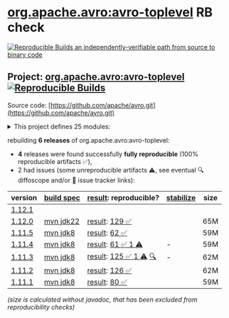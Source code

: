 [org.apache.avro:avro-toplevel](https://central.sonatype.com/artifact/org.apache.avro/avro-toplevel/versions) RB check
=======

[![Reproducible Builds](https://reproducible-builds.org/images/logos/rb.svg) an independently-verifiable path from source to binary code](https://reproducible-builds.org/)

## Project: [org.apache.avro:avro-toplevel](https://central.sonatype.com/artifact/org.apache.avro/avro-toplevel/versions) [![Reproducible Builds](https://img.shields.io/endpoint?url=https://raw.githubusercontent.com/jvm-repo-rebuild/reproducible-central/master/content/org/apache/avro/badge.json)](https://github.com/jvm-repo-rebuild/reproducible-central/blob/master/content/org/apache/avro/README.md)

Source code: [https://github.com/apache/avro.git](https://github.com/apache/avro.git)

<details><summary>This project defines 25 modules:</summary>

* [org.apache.avro:avro](https://central.sonatype.com/artifact/org.apache.avro/avro/overview)
* [org.apache.avro:avro-android](https://central.sonatype.com/artifact/org.apache.avro/avro-android/overview)
* [org.apache.avro:avro-archetypes-parent](https://central.sonatype.com/artifact/org.apache.avro/avro-archetypes-parent/overview)
* [org.apache.avro:avro-codegen-test](https://central.sonatype.com/artifact/org.apache.avro/avro-codegen-test/overview)
* [org.apache.avro:avro-compiler](https://central.sonatype.com/artifact/org.apache.avro/avro-compiler/overview)
* [org.apache.avro:avro-grpc](https://central.sonatype.com/artifact/org.apache.avro/avro-grpc/overview)
* [org.apache.avro:avro-idl](https://central.sonatype.com/artifact/org.apache.avro/avro-idl/overview)
* [org.apache.avro:avro-integration-test](https://central.sonatype.com/artifact/org.apache.avro/avro-integration-test/overview)
* [org.apache.avro:avro-ipc](https://central.sonatype.com/artifact/org.apache.avro/avro-ipc/overview)
* [org.apache.avro:avro-ipc-jetty](https://central.sonatype.com/artifact/org.apache.avro/avro-ipc-jetty/overview)
* [org.apache.avro:avro-ipc-netty](https://central.sonatype.com/artifact/org.apache.avro/avro-ipc-netty/overview)
* [org.apache.avro:avro-mapred](https://central.sonatype.com/artifact/org.apache.avro/avro-mapred/overview)
* [org.apache.avro:avro-maven-plugin](https://central.sonatype.com/artifact/org.apache.avro/avro-maven-plugin/overview)
* [org.apache.avro:avro-parent](https://central.sonatype.com/artifact/org.apache.avro/avro-parent/overview)
* [org.apache.avro:avro-perf](https://central.sonatype.com/artifact/org.apache.avro/avro-perf/overview)
* [org.apache.avro:avro-protobuf](https://central.sonatype.com/artifact/org.apache.avro/avro-protobuf/overview)
* [org.apache.avro:avro-service-archetype](https://central.sonatype.com/artifact/org.apache.avro/avro-service-archetype/overview)
* [org.apache.avro:avro-test-custom-conversions](https://central.sonatype.com/artifact/org.apache.avro/avro-test-custom-conversions/overview)
* [org.apache.avro:avro-thrift](https://central.sonatype.com/artifact/org.apache.avro/avro-thrift/overview)
* [org.apache.avro:avro-tools](https://central.sonatype.com/artifact/org.apache.avro/avro-tools/overview)
* [org.apache.avro:avro-toplevel](https://central.sonatype.com/artifact/org.apache.avro/avro-toplevel/overview)
* [org.apache.avro:trevni-avro](https://central.sonatype.com/artifact/org.apache.avro/trevni-avro/overview)
* [org.apache.avro:trevni-core](https://central.sonatype.com/artifact/org.apache.avro/trevni-core/overview)
* [org.apache.avro:trevni-doc](https://central.sonatype.com/artifact/org.apache.avro/trevni-doc/overview)
* [org.apache.avro:trevni-java](https://central.sonatype.com/artifact/org.apache.avro/trevni-java/overview)
</details>

rebuilding **6 releases** of org.apache.avro:avro-toplevel:
- **4** releases were found successfully **fully reproducible** (100% reproducible artifacts :white_check_mark:),
- 2 had issues (some unreproducible artifacts :warning:, see eventual :mag: diffoscope and/or :memo: issue tracker links):

| version | [build spec](/BUILDSPEC.md) | [result](https://reproducible-builds.org/docs/jvm/): reproducible? | [stabilize](https://github.com/google/oss-rebuild/blob/main/cmd/stabilize/README.md) | size |
| -- | --------- | ------ | ------ | -- |
| [1.12.1](https://central.sonatype.com/artifact/org.apache.avro/avro-toplevel/1.12.1/pom) | | | |
| [1.12.0](https://central.sonatype.com/artifact/org.apache.avro/avro-toplevel/1.12.0/pom) | [mvn jdk22](avro-1.12.0.buildspec) | [result](avro-toplevel-1.12.0.buildinfo): [129 :white_check_mark: ](avro-toplevel-1.12.0.buildcompare) | | 65M |
| [1.11.5](https://central.sonatype.com/artifact/org.apache.avro/avro-toplevel/1.11.5/pom) | [mvn jdk8](avro-1.11.5.buildspec) | [result](avro-toplevel-1.11.5.buildinfo): [62 :white_check_mark: ](avro-toplevel-1.11.5.buildcompare) | | 59M |
| [1.11.4](https://central.sonatype.com/artifact/org.apache.avro/avro-toplevel/1.11.4/pom) | [mvn jdk8](avro-1.11.4.buildspec) | [result](avro-toplevel-1.11.4.buildinfo): [61 :white_check_mark:  1 :warning:](avro-toplevel-1.11.4.buildcompare) | - | 59M |
| [1.11.3](https://central.sonatype.com/artifact/org.apache.avro/avro-toplevel/1.11.3/pom) | [mvn jdk8](avro-1.11.3.buildspec) | [result](avro-toplevel-1.11.3.buildinfo): [125 :white_check_mark:  1 :warning:](avro-toplevel-1.11.3.buildcompare) [:mag:](avro-toplevel-1.11.3.diffoscope) | - | 62M |
| [1.11.2](https://central.sonatype.com/artifact/org.apache.avro/avro-toplevel/1.11.2/pom) | [mvn jdk8](avro-1.11.2.buildspec) | [result](avro-toplevel-1.11.2.buildinfo): [126 :white_check_mark: ](avro-toplevel-1.11.2.buildcompare) | | 62M |
| [1.11.1](https://central.sonatype.com/artifact/org.apache.avro/avro-toplevel/1.11.1/pom) | [mvn jdk8](avro-1.11.1.buildspec) | [result](avro-toplevel-1.11.1.buildinfo): [80 :white_check_mark: ](avro-toplevel-1.11.1.buildcompare) | | 59M |

<i>(size is calculated without javadoc, that has been excluded from reproducibility checks)</i>
